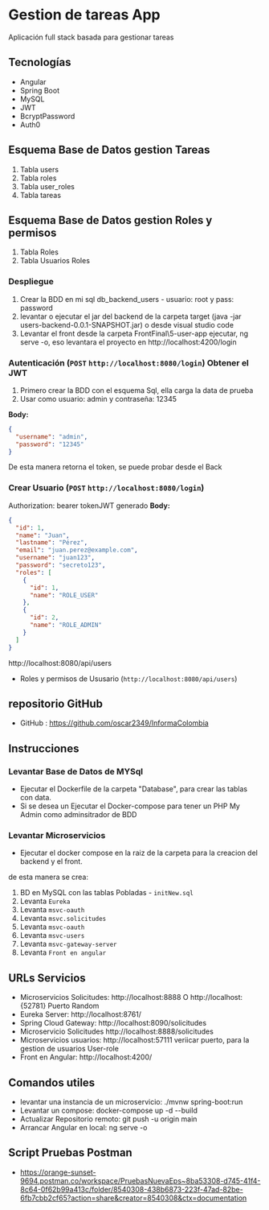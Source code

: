 # Gestion de tareas App

Aplicación full stack basada para gestionar tareas

## Tecnologías
- Angular
- Spring Boot
- MySQL
- JWT
- BcryptPassword
- Auth0 

## Esquema Base de Datos gestion Tareas

1. Tabla users
2. Tabla roles
3. Tabla user_roles
4. Tabla tareas

## Esquema Base de Datos gestion Roles y permisos

1. Tabla Roles
2. Tabla Usuarios Roles

### Despliegue

1. Crear la BDD en mi sql db_backend_users - usuario: root y pass: password
2. levantar o ejecutar el jar del backend de la carpeta target (java -jar users-backend-0.0.1-SNAPSHOT.jar)
   o desde visual studio code 
3. Levantar el front desde la carpeta FrontFinal\5-user-app ejecutar, ng serve -o, eso levantara el proyecto en http://localhost:4200/login



### Autenticación (`POST`  `http://localhost:8080/login`) Obtener el JWT

1. Primero crear la BDD con el esquema Sql, ella carga la data de prueba
2. Usar como usuario: admin y contraseña: 12345

**Body:**
```json
{
  "username": "admin",
  "password": "12345"
}
```
De esta manera retorna el token, se puede probar desde el Back


### Crear Usuario (`POST`  `http://localhost:8080/login`)


Authorization: bearer tokenJWT generado
**Body:**
```json
{
  "id": 1,
  "name": "Juan",
  "lastname": "Pérez",
  "email": "juan.perez@example.com",
  "username": "juan123",
  "password": "secreto123",
  "roles": [
    {
      "id": 1,
      "name": "ROLE_USER"
    },
    {
      "id": 2,
      "name": "ROLE_ADMIN"
    }
  ]
}

```
http://localhost:8080/api/users

- Roles y permisos de Ususario (`http://localhost:8080/api/users`)

## repositorio GitHub
- GitHub : https://github.com/oscar2349/InformaColombia
## Instrucciones


### Levantar Base de Datos de MYSql
- Ejecutar el Dockerfile de la carpeta "Database", para crear las tablas con data.
- Si se desea un Ejecutar el Docker-compose para tener un PHP My Admin como adminsitrador de BDD

### Levantar Microservicios
- Ejecutar el docker compose en la raiz de la carpeta para la creacion del backend y el front.

de esta manera se crea:
1. BD en MySQL con las tablas Pobladas - `initNew.sql`
2. Levanta `Eureka`
3. Levanta `msvc-oauth`
4. Levanta `msvc.solicitudes`
5. Levanta `msvc-oauth`
6. Levanta `msvc-users`
7. Levanta `msvc-gateway-server`
8. Levanta `Front en angular`


## URLs Servicios

- Microservicios Solicitudes: http://localhost:8888 O http://localhost:{52781} Puerto Random
- Eureka Server:  http://localhost:8761/
- Spring Cloud Gateway: http://localhost:8090/solicitudes
- Microservicio Solicitudes http://localhost:8888/solicitudes
- Microservicios usuarios: http://localhost:57111  veriicar puerto, para la gestion de usuarios User-role
- Front en Angular: http://localhost:4200/


## Comandos utiles

- levantar una instancia de un microservicio: ./mvnw spring-boot:run
- Levantar un compose: docker-compose up -d --build
- Actualizar Repositorio remoto: git push -u origin main
- Arrancar Angular en local: ng serve -o

## Script Pruebas Postman

- https://orange-sunset-9694.postman.co/workspace/PruebasNuevaEps~8ba53308-d745-41f4-8c64-0f62b99a413c/folder/8540308-438b6873-223f-47ad-82be-6fb7cbb2cf65?action=share&creator=8540308&ctx=documentation



